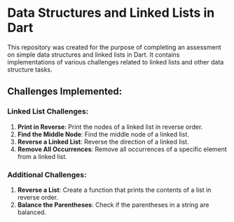 
# Data Structures and Linked Lists in Dart

This repository was created for the purpose of completing an assessment on simple data structures and linked lists in Dart. It contains implementations of various challenges related to linked lists and other data structure tasks.

## Challenges Implemented:

### Linked List Challenges:
1. **Print in Reverse**: Print the nodes of a linked list in reverse order.
2. **Find the Middle Node**: Find the middle node of a linked list.
3. **Reverse a Linked List**: Reverse the direction of a linked list.
4. **Remove All Occurrences**: Remove all occurrences of a specific element from a linked list.

### Additional Challenges:
1. **Reverse a List**: Create a function that prints the contents of a list in reverse order.
2. **Balance the Parentheses**: Check if the parentheses in a string are balanced.

